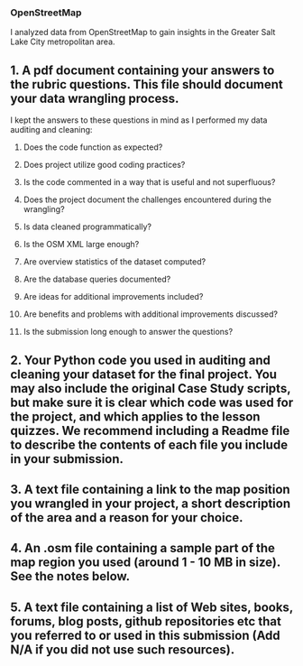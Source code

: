 ### OpenStreetMap

I analyzed data from OpenStreetMap to gain insights in the Greater Salt Lake City metropolitan area.

## 1.	A pdf document containing your answers to the rubric questions. This file should document your data wrangling process. 

I kept the answers to these questions in mind as I performed my data auditing and cleaning:

1. Does the code function as expected?

2. Does project utilize good coding practices?

3. Is the code commented in a way that is useful and not superfluous?

4. Does the project document the challenges encountered during the wrangling?

5. Is data cleaned programmatically?

6. Is the OSM XML large enough?

7. Are overview statistics of the dataset computed?

8. Are the database queries documented?

9. Are ideas for additional improvements included?

10. Are benefits and problems with additional improvements discussed?

11. Is the submission long enough to answer the questions?

## 2.	Your Python code you used in auditing and cleaning your dataset for the final project. You may also include the original Case Study scripts, but make sure it is clear which code was used for the project, and which applies to the lesson quizzes. We recommend including a Readme file to describe the contents of each file you include in your submission.

## 3.	A text file containing a link to the map position you wrangled in your project, a short description of the area and a reason for your choice.

## 4.	An .osm file containing a sample part of the map region you used (around 1 - 10 MB in size). See the notes below.

## 5.	A text file containing a list of Web sites, books, forums, blog posts, github repositories etc that you referred to or used in this submission (Add N/A if you did not use such resources).






